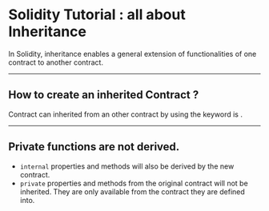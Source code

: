 # Solidity Tutorial : all about Inheritance

In Solidity, inheritance enables a general extension of functionalities of one contract to another contract.

---

## How to create an inherited Contract ?

Contract can inherited from an other contract by using the keyword is .

---

## Private functions are not derived.

- `internal` properties and methods will also be derived by the new contract.
- `private` properties and methods from the original contract will not be inherited. They are only available from the contract they are defined into.